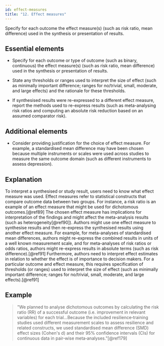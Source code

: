 ```yaml
---
id: effect-measures
title: "12. Effect measures"
---
```


Specify for each outcome the effect measure(s) (such as risk ratio, mean difference) used in the synthesis or presentation of results.

## Essential elements

-   Specify for each outcome or type of outcome (such as binary,
    continuous) the effect measure(s) (such as risk ratio, mean
    difference) used in the synthesis or presentation of results.

-   State any thresholds or ranges used to interpret the size of effect
    (such as minimally important difference; ranges for no/trivial,
    small, moderate, and large effects) and the rationale for these
    thresholds.

-   If synthesised results were re-expressed to a different effect
    measure, report the methods used to re-express results (such as
    meta-analysing risk ratios and computing an absolute risk reduction
    based on an assumed comparator risk).

## Additional elements

-   Consider providing justification for the choice of effect measure.
    For example, a standardised mean difference may have been chosen
    because multiple instruments or scales were used across studies to
    measure the same outcome domain (such as different instruments to
    assess depression).

## Explanation

To interpret a synthesised or study result, users
need to know what effect measure was used. Effect measures refer to
statistical constructs that compare outcome data between two groups. For
instance, a risk ratio is an example of an effect measure that might be
used for dichotomous outcomes.[@ref89] The chosen effect measure has
implications for interpretation of the findings and might affect the
meta-analysis results (such as heterogeneity[@ref90]). Authors might use
one effect measure to synthesise results and then re-express the
synthesised results using another effect measure. For example, for
meta-analyses of standardised mean differences, authors might re-express
the combined results in units of a well known measurement scale, and for
meta-analyses of risk ratios or odds ratios, authors might re-express
results in absolute terms (such as risk difference).[@ref91]
Furthermore, authors need to interpret effect estimates in relation to
whether the effect is of importance to decision makers. For a particular
outcome and effect measure, this requires specification of thresholds
(or ranges) used to interpret the size of effect (such as minimally
important difference; ranges for no/trivial, small, moderate, and large
effects).[@ref91]

## Example

> "We planned to analyse dichotomous outcomes by calculating the risk
ratio (RR) of a successful outcome (i.e. improvement in relevant
variables) for each trial...Because the included resilience‐training
studies used different measurement scales to assess resilience and
related constructs, we used standardised mean difference (SMD) effect
sizes (Cohen\'s d) and their 95% confidence intervals (CIs) for
continuous data in pair‐wise meta‐analyses."[@ref179]